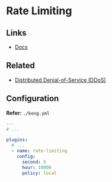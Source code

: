 # Rate Limiting

## Links

- [Docs](https://docs.konghq.com/hub/kong-inc/rate-limiting)

## Related

- [Distributed Denial-of-Service (DDoS)](/cyber-security/ddos.md)

## Configuration

**Refer:** `./kong.yml`

```yml
---
# ...

plugins:
  # ...
  - name: rate-limiting
    config:
      second: 5
      hour: 10000
      policy: local
```
